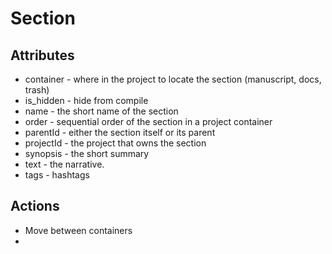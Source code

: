 # Section

## Attributes

* container - where in the project to locate the section (manuscript, docs, trash)
* is_hidden - hide from compile
* name - the short name of the section
* order - sequential order of the section in a project container
* parentId - either the section itself or its parent
* projectId - the project that owns the section
* synopsis - the short summary
* text - the narrative.
* tags - hashtags

## Actions

* Move between containers
*
